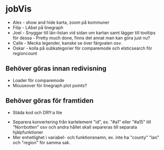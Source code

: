 # jobVis

* Alex - show and hide karta, zoom på kommuner
* Filip - LAbel på linegraph
* Joel - Snyggar till län-listan vid sidan om kartan samt lägger till tooltips för dessa - Pretty much done, finns det annat man kan göra just nu?
* Calle - Mecka legender, kanske se över färgvalen osv.
* Oskar - kolla på subkategorier för comparemode och elsticsearch för regioncount


## Behöver göras innan redivisning
* Loader för comparemode
* Mouseover för linegraph plot points?

## Behöver göras för framtiden
* Städa kod och DRY:a lite
- Separera konvertering från kartelement "id", ex. "#a1" eller "#a15" till "Norrbotten" osv och andra hållet skall separeras till separata hjälpfunktioner
- Mer enhetlighet i variabel- och funktionsnamn, ex. inte ha "county" "lan" och "region" för samma sak.
